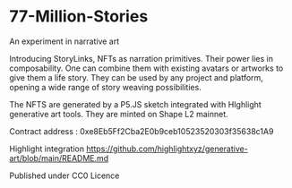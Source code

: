# 77-Million-Stories
An experiment in narrative art

Introducing StoryLinks, NFTs as narration primitives.
Their power lies in composability.
One can combine them with existing avatars or artworks to give them a life story.
They can be used by any project and platform, opening a wide range of story weaving possibilities. 

The NFTS are generated by a P5.JS sketch integrated with HIghlight generative art tools.
They are minted on Shape L2 mainnet.

Contract address : 0xe8Eb5Ff2Cba2E0b9ceb10523520303f35638c1A9

Highlight integration 
https://github.com/highlightxyz/generative-art/blob/main/README.md

Published under CC0 Licence
